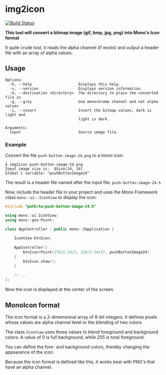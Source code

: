 # img2icon

[![Build Status](https://travis-ci.org/getopenmono/img2icon.svg?branch=master)](https://travis-ci.org/getopenmono/img2icon)

**This tool will convert a bitmap image (gif, bmp, jpg, png) into Mono's _Icon_ format**

It quite crude tool, it reads the alpha channel (if exists) and output a header file with an array of alpha values.

## Usage

```
Options:
  -h, --help                     Displays this help.
  -v, --version                  Displays version information.
  -d, --destination <directory>  The directory to place the converted file in
  -g, --grey                     Use monochrome channel and not alpha values
  -i, --invert                   Invert the bitmap values, dark is light and
                                 light is dark.

Arguments:
  input                          Source image file.
```

### Example

Convert the file `push-button-image-24.png` to a mono icon:

```
$ img2icon push-button-image-24.png
Input image size is:  QSize(24, 24)
Global C variable: "pushButtonImage24"
```
The result is a header file named after the input file: `push-button-image-24.h`

Now, include the header file in your project and uses the Mono Framework class `mono::ui::IconView` to display the icon:

```cpp
#include "path/to/push-button-image-24.h"

using mono::ui:IconView;
using mono::geo:Point;

class AppController : public mono::IApplication {
	
	IconView btnIcon;
	
	AppController() : 
		btnIcon(Point(176/2-24/2, 220/2-24/2), pushButtonImage24)
	{
		btnIcon.show();
	}
	
	// ...
};	
``` 
Now the icon is displayed at the center of the screen.

## MonoIcon format

The icon format is a 2-dimensional array of 8-bit integers. It defines pixels whose values are alpha channel level or the blending of two colors.

The class `IconView` uses these values to blend foreground and background colors. A value of 0 is full background, while 255 is total foreground.

You can define the fore- and background colors, thereby changing the appearence of the icon.

Because the icon format is defined like this, it works best with PNG's that have an alpha channel.
